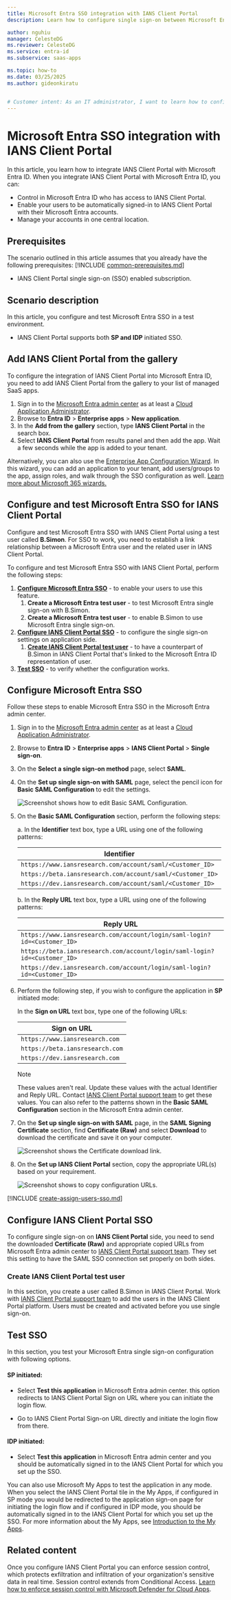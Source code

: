 ```yaml
---
title: Microsoft Entra SSO integration with IANS Client Portal
description: Learn how to configure single sign-on between Microsoft Entra ID and IANS Client Portal.

author: nguhiu
manager: CelesteDG
ms.reviewer: CelesteDG
ms.service: entra-id
ms.subservice: saas-apps

ms.topic: how-to
ms.date: 03/25/2025
ms.author: gideonkiratu


# Customer intent: As an IT administrator, I want to learn how to configure single sign-on between Microsoft Entra ID and IANS Client Portal so that I can control who has access to IANS Client Portal, enable automatic sign-in with Microsoft Entra accounts, and manage my accounts in one central location.
---
```


# Microsoft Entra SSO integration with IANS Client Portal

In this article,  you learn how to integrate IANS Client Portal with Microsoft Entra ID. When you integrate IANS Client Portal with Microsoft Entra ID, you can:

* Control in Microsoft Entra ID who has access to IANS Client Portal.
* Enable your users to be automatically signed-in to IANS Client Portal with their Microsoft Entra accounts.
* Manage your accounts in one central location.

## Prerequisites
The scenario outlined in this article assumes that you already have the following prerequisites:
[!INCLUDE [common-prerequisites.md](~/identity/saas-apps/includes/common-prerequisites.md)]
* IANS Client Portal single sign-on (SSO) enabled subscription.

## Scenario description

In this article,  you configure and test Microsoft Entra SSO in a test environment.

* IANS Client Portal supports both **SP and IDP** initiated SSO.

## Add IANS Client Portal from the gallery

To configure the integration of IANS Client Portal into Microsoft Entra ID, you need to add IANS Client Portal from the gallery to your list of managed SaaS apps.

1. Sign in to the [Microsoft Entra admin center](https://entra.microsoft.com) as at least a [Cloud Application Administrator](~/identity/role-based-access-control/permissions-reference.md#cloud-application-administrator).
1. Browse to **Entra ID** > **Enterprise apps** > **New application**.
1. In the **Add from the gallery** section, type **IANS Client Portal** in the search box.
1. Select **IANS Client Portal** from results panel and then add the app. Wait a few seconds while the app is added to your tenant.

Alternatively, you can also use the [Enterprise App Configuration Wizard](https://portal.office.com/AdminPortal/home?Q=Docs#/azureadappintegration). In this wizard, you can add an application to your tenant, add users/groups to the app, assign roles, and walk through the SSO configuration as well. [Learn more about Microsoft 365 wizards.](/microsoft-365/admin/misc/azure-ad-setup-guides)

## Configure and test Microsoft Entra SSO for IANS Client Portal

Configure and test Microsoft Entra SSO with IANS Client Portal using a test user called **B.Simon**. For SSO to work, you need to establish a link relationship between a Microsoft Entra user and the related user in IANS Client Portal.

To configure and test Microsoft Entra SSO with IANS Client Portal, perform the following steps:

1. **[Configure Microsoft Entra SSO](#configure-microsoft-entra-sso)** - to enable your users to use this feature.
    1. **Create a Microsoft Entra test user** - to test Microsoft Entra single sign-on with B.Simon.
    1. **Create a Microsoft Entra test user** - to enable B.Simon to use Microsoft Entra single sign-on.
1. **[Configure IANS Client Portal SSO](#configure-ians-client-portal-sso)** - to configure the single sign-on settings on application side.
    1. **[Create IANS Client Portal test user](#create-ians-client-portal-test-user)** - to have a counterpart of B.Simon in IANS Client Portal that's linked to the Microsoft Entra ID representation of user.
1. **[Test SSO](#test-sso)** - to verify whether the configuration works.

## Configure Microsoft Entra SSO

Follow these steps to enable Microsoft Entra SSO in the Microsoft Entra admin center.

1. Sign in to the [Microsoft Entra admin center](https://entra.microsoft.com) as at least a [Cloud Application Administrator](~/identity/role-based-access-control/permissions-reference.md#cloud-application-administrator).
1. Browse to **Entra ID** > **Enterprise apps** > **IANS Client Portal** > **Single sign-on**.
1. On the **Select a single sign-on method** page, select **SAML**.
1. On the **Set up single sign-on with SAML** page, select the pencil icon for **Basic SAML Configuration** to edit the settings.

   ![Screenshot shows how to edit Basic SAML Configuration.](common/edit-urls.png "Basic Configuration")

1. On the **Basic SAML Configuration** section, perform the following steps:

    a. In the **Identifier** text box, type a URL using one of the following patterns:

    |**Identifier**|
    |--------------|
    |`https://www.iansresearch.com/account/saml/<Customer_ID>`|
    |`https://beta.iansresearch.com/account/saml/<Customer_ID>`|
    |`https://dev.iansresearch.com/account/saml/<Customer_ID>`|

    b. In the **Reply URL** text box, type a URL using one of the following patterns:

    |**Reply URL**|
    |-------------|
    |`https://www.iansresearch.com/account/login/saml-login?id=<Customer_ID>`|
    |`https://beta.iansresearch.com/account/login/saml-login?id=<Customer_ID>`|
    |`https://dev.iansresearch.com/account/login/saml-login?id=<Customer_ID>`|

1. Perform the following step, if you wish to configure the application in **SP** initiated mode:

    In the **Sign on URL** text box, type one of the following URLs:

    |**Sign on URL**|
    |---------------|
    |`https://www.iansresearch.com`|
    |`https://beta.iansresearch.com`|
    |`https://dev.iansresearch.com`|

	> [!NOTE]
	> These values aren't real. Update these values with the actual Identifier and Reply URL. Contact [IANS Client Portal support team](mailto:support@iansresearch.com) to get these values. You can also refer to the patterns shown in the **Basic SAML Configuration** section in the Microsoft Entra admin center.

1. On the **Set up single sign-on with SAML** page, in the **SAML Signing Certificate** section, find **Certificate (Raw)** and select **Download** to download the certificate and save it on your computer.

	![Screenshot shows the Certificate download link.](common/certificateraw.png "Certificate")

1. On the **Set up IANS Client Portal** section, copy the appropriate URL(s) based on your requirement.

	![Screenshot shows to copy configuration URLs.](common/copy-configuration-urls.png "Metadata")

[!INCLUDE [create-assign-users-sso.md](~/identity/saas-apps/includes/create-assign-users-sso.md)]

## Configure IANS Client Portal SSO

To configure single sign-on on **IANS Client Portal** side, you need to send the downloaded **Certificate (Raw)** and appropriate copied URLs from Microsoft Entra admin center to [IANS Client Portal support team](mailto:support@iansresearch.com). They set this setting to have the SAML SSO connection set properly on both sides.

### Create IANS Client Portal test user

In this section, you create a user called B.Simon in IANS Client Portal. Work with [IANS Client Portal support team](mailto:support@iansresearch.com) to add the users in the IANS Client Portal platform. Users must be created and activated before you use single sign-on.

## Test SSO 

In this section, you test your Microsoft Entra single sign-on configuration with following options.
 
#### SP initiated:
 
* Select **Test this application** in Microsoft Entra admin center. this option redirects to IANS Client Portal Sign on URL where you can initiate the login flow.  
 
* Go to IANS Client Portal Sign-on URL directly and initiate the login flow from there.
 
#### IDP initiated:
 
* Select **Test this application** in Microsoft Entra admin center and you should be automatically signed in to the IANS Client Portal for which you set up the SSO.
 
You can also use Microsoft My Apps to test the application in any mode. When you select the IANS Client Portal tile in the My Apps, if configured in SP mode you would be redirected to the application sign-on page for initiating the login flow and if configured in IDP mode, you should be automatically signed in to the IANS Client Portal for which you set up the SSO. For more information about the My Apps, see [Introduction to the My Apps](https://support.microsoft.com/account-billing/sign-in-and-start-apps-from-the-my-apps-portal-2f3b1bae-0e5a-4a86-a33e-876fbd2a4510).

## Related content

Once you configure IANS Client Portal you can enforce session control, which protects exfiltration and infiltration of your organization's sensitive data in real time. Session control extends from Conditional Access. [Learn how to enforce session control with Microsoft Defender for Cloud Apps](/cloud-app-security/proxy-deployment-any-app).